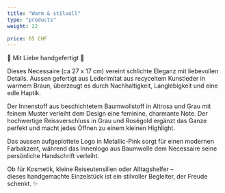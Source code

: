 ```yaml
---
title: "Warm & stilvoll"
type: "products"
weight: 22

price: 65 CHF
---
```


🌸 Mit Liebe handgefertigt 🌸

Dieses Necessaire (ca 27 x 17 cm) vereint schlichte Eleganz mit liebevollen Details. Aussen gefertigt aus Lederimitat aus recyceltem Kunstleder in warmem Braun, überzeugt es durch Nachhaltigkeit, Langlebigkeit und eine edle Haptik.

Der Innenstoff aus beschichtetem Baumwollstoff in Altrosa und Grau mit feinem Muster verleiht dem Design eine feminine, charmante Note. Der hochwertige Reissverschluss in Grau und Roségold ergänzt das Ganze perfekt und macht jedes Öffnen zu einem kleinen Highlight.

Das aussen aufgeplottete Logo in Metallic-Pink sorgt für einen modernen Farbakzent, während das Innenlogo aus Baumwolle dem Necessaire seine persönliche Handschrift verleiht.

Ob für Kosmetik, kleine Reiseutensilien oder Alltagshelfer –  
dieses handgemachte Einzelstück ist ein stilvoller Begleiter, der Freude schenkt. ✨
